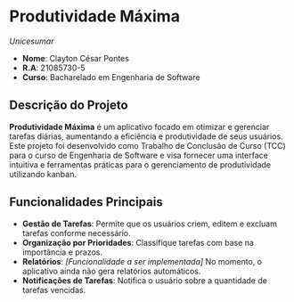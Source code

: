# Produtividade Máxima
*Unicesumar*
- **Nome**: Clayton César Pontes
- **R.A**: 21085730-5
- **Curso**: Bacharelado em Engenharia de Software

## Descrição do Projeto

**Produtividade Máxima** é um aplicativo focado em otimizar e gerenciar tarefas diárias, aumentando a eficiência e produtividade de seus usuários. Este projeto foi desenvolvido como Trabalho de Conclusão de Curso (TCC) para o curso de Engenharia de Software e visa fornecer uma interface intuitiva e ferramentas práticas para o gerenciamento de produtividade utilizando kanban.

## Funcionalidades Principais

- **Gestão de Tarefas**: Permite que os usuários criem, editem e excluam tarefas conforme necessário.
- **Organização por Prioridades**: Classifique tarefas com base na importância e prazos.
- **Relatórios**: *[Funcionalidade a ser implementada]* No momento, o aplicativo ainda não gera relatórios automáticos.
- **Notificações de Tarefas**: Notifica o usuário sobre a quantidade de tarefas vencidas.
